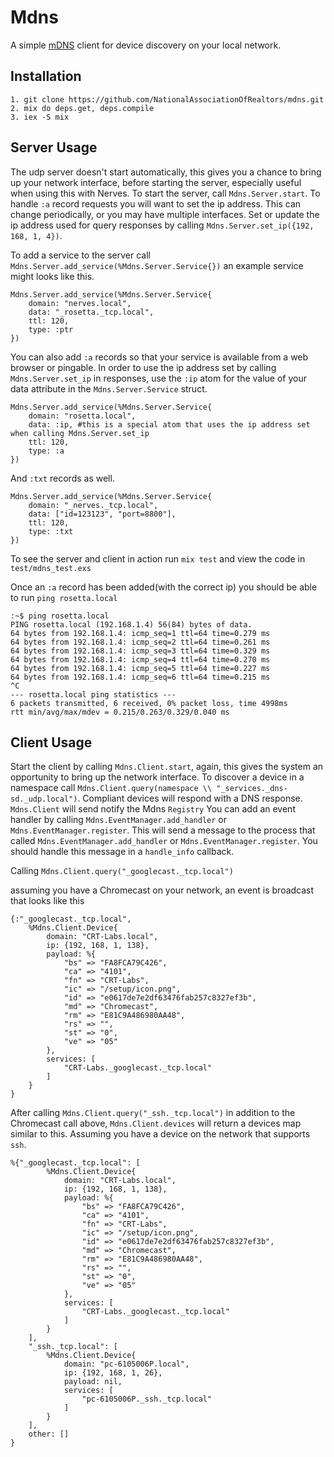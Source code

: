 # Mdns

A simple [mDNS](https://en.wikipedia.org/wiki/Multicast_DNS) client for device discovery on your local network.

## Installation

    1. git clone https://github.com/NationalAssociationOfRealtors/mdns.git
    2. mix do deps.get, deps.compile
    3. iex -S mix

## Server Usage
The udp server doesn't start automatically, this gives you a chance to bring up your network interface, before starting the server, especially useful when using this with Nerves. To start the server, call `Mdns.Server.start`. To handle `:a` record requests you will want to set the ip address. This can change periodically, or you may have multiple interfaces. Set or update the ip address used for query responses by calling `Mdns.Server.set_ip({192, 168, 1, 4})`.

To add a service to the server call `Mdns.Server.add_service(%Mdns.Server.Service{})` an example service might looks like this.

    Mdns.Server.add_service(%Mdns.Server.Service{
        domain: "nerves.local",
        data: "_rosetta._tcp.local",
        ttl: 120,
        type: :ptr
    })

You can also add `:a` records so that your service is available from a web browser or pingable. In order to use the ip address set by calling `Mdns.Server.set_ip` in responses, use the `:ip` atom for the value of your data attribute in the `Mdns.Server.Service` struct.

    Mdns.Server.add_service(%Mdns.Server.Service{
        domain: "rosetta.local",
        data: :ip, #this is a special atom that uses the ip address set when calling Mdns.Server.set_ip
        ttl: 120,
        type: :a
    })

And `:txt` records as well.

    Mdns.Server.add_service(%Mdns.Server.Service{
        domain: "_nerves._tcp.local",
        data: ["id=123123", "port=8800"],
        ttl: 120,
        type: :txt
    })

To see the server and client in action run `mix test` and view the code in `test/mdns_test.exs`

Once an `:a` record has been added(with the correct ip) you should be able to run `ping rosetta.local`

    :~$ ping rosetta.local
    PING rosetta.local (192.168.1.4) 56(84) bytes of data.
    64 bytes from 192.168.1.4: icmp_seq=1 ttl=64 time=0.279 ms
    64 bytes from 192.168.1.4: icmp_seq=2 ttl=64 time=0.261 ms
    64 bytes from 192.168.1.4: icmp_seq=3 ttl=64 time=0.329 ms
    64 bytes from 192.168.1.4: icmp_seq=4 ttl=64 time=0.270 ms
    64 bytes from 192.168.1.4: icmp_seq=5 ttl=64 time=0.227 ms
    64 bytes from 192.168.1.4: icmp_seq=6 ttl=64 time=0.215 ms
    ^C
    --- rosetta.local ping statistics ---
    6 packets transmitted, 6 received, 0% packet loss, time 4998ms
    rtt min/avg/max/mdev = 0.215/0.263/0.329/0.040 ms


## Client Usage
Start the client by calling `Mdns.Client.start`, again, this gives the system an opportunity to bring up the network interface. To discover a device in a namespace call `Mdns.Client.query(namespace \\ "_services._dns-sd._udp.local")`. Compliant devices will respond with a DNS response. `Mdns.Client` will send notify the Mdns `Registry`  You can add an event handler by calling `Mdns.EventManager.add_handler` or `Mdns.EventManager.register`. This will send a message to the process that called `Mdns.EventManager.add_handler` or `Mdns.EventManager.register`. You should handle this message in a `handle_info` callback.

Calling `Mdns.Client.query("_googlecast._tcp.local")`

assuming you have a Chromecast on your network, an event is broadcast that looks like this

    {:"_googlecast._tcp.local",
        %Mdns.Client.Device{
            domain: "CRT-Labs.local",
            ip: {192, 168, 1, 138},
            payload: %{
                "bs" => "FA8FCA79C426",
                "ca" => "4101",
                "fn" => "CRT-Labs",
                "ic" => "/setup/icon.png",
                "id" => "e0617de7e2df63476fab257c8327ef3b",
                "md" => "Chromecast",
                "rm" => "E81C9A486980AA48",
                "rs" => "",
                "st" => "0",
                "ve" => "05"
            },
            services: [
                "CRT-Labs._googlecast._tcp.local"
            ]
        }
    }

After calling `Mdns.Client.query("_ssh._tcp.local")` in addition to the Chromecast call above, `Mdns.Client.devices` will return a devices map similar to this. Assuming you have a device on the network that supports `ssh`.

    %{"_googlecast._tcp.local": [
            %Mdns.Client.Device{
                domain: "CRT-Labs.local",
                ip: {192, 168, 1, 138},
                payload: %{
                    "bs" => "FA8FCA79C426",
                    "ca" => "4101",
                    "fn" => "CRT-Labs",
                    "ic" => "/setup/icon.png",
                    "id" => "e0617de7e2df63476fab257c8327ef3b",
                    "md" => "Chromecast",
                    "rm" => "E81C9A486980AA48",
                    "rs" => "",
                    "st" => "0",
                    "ve" => "05"
                },
                services: [
                    "CRT-Labs._googlecast._tcp.local"
                ]
            }
        ],
        "_ssh._tcp.local": [
            %Mdns.Client.Device{
                domain: "pc-6105006P.local",
                ip: {192, 168, 1, 26},
                payload: nil,
                services: [
                    "pc-6105006P._ssh._tcp.local"
                ]
            }
        ],
        other: []
    }
